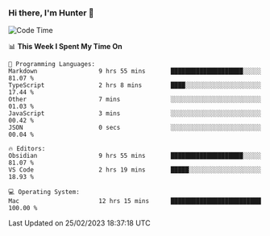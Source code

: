 ### Hi there, I'm Hunter 👋

<!--
**huntermatrix/huntermatrix** is a ✨ _special_ ✨ repository because its `README.md` (this file) appears on your GitHub profile.

Here are some ideas to get you started:

- 🔭 I’m currently working on ...
- 🌱 I’m currently learning ...
- 👯 I’m looking to collaborate on ...
- 🤔 I’m looking for help with ...
- 💬 Ask me about ...
- 📫 How to reach me: ...
- 😄 Pronouns: ...
- ⚡ Fun fact: ...
-->

<!--START_SECTION:waka-->
![Code Time](http://img.shields.io/badge/Code%20Time-14%20hrs%2015%20mins-blue)

📊 **This Week I Spent My Time On** 

```text
💬 Programming Languages: 
Markdown                 9 hrs 55 mins       ████████████████████░░░░░   81.07 % 
TypeScript               2 hrs 8 mins        ████░░░░░░░░░░░░░░░░░░░░░   17.44 % 
Other                    7 mins              ░░░░░░░░░░░░░░░░░░░░░░░░░   01.03 % 
JavaScript               3 mins              ░░░░░░░░░░░░░░░░░░░░░░░░░   00.42 % 
JSON                     0 secs              ░░░░░░░░░░░░░░░░░░░░░░░░░   00.04 % 

🔥 Editors: 
Obsidian                 9 hrs 55 mins       ████████████████████░░░░░   81.07 % 
VS Code                  2 hrs 19 mins       █████░░░░░░░░░░░░░░░░░░░░   18.93 % 

💻 Operating System: 
Mac                      12 hrs 15 mins      █████████████████████████   100.00 % 
```


 Last Updated on 25/02/2023 18:37:18 UTC
<!--END_SECTION:waka-->
